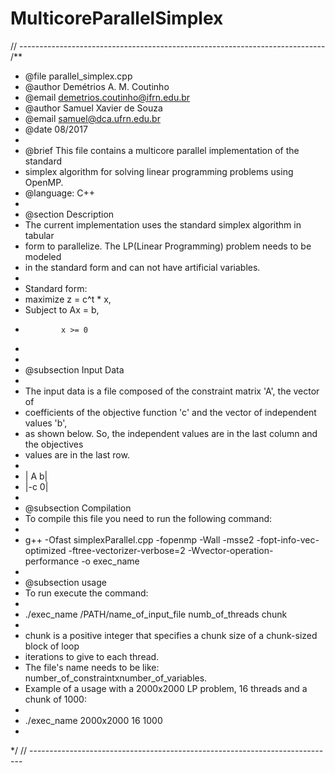 # MulticoreParallelSimplex
// ----------------------------------------------------------------------------
/**
 * @file  parallel_simplex.cpp
 * @author Demétrios A. M. Coutinho
 * @email demetrios.coutinho@ifrn.edu.br
 * @author Samuel Xavier de Souza
 * @email samuel@dca.ufrn.edu.br
 * @date    08/2017
 * 
 * @brief This file contains a multicore parallel implementation of the standard
 *  simplex algorithm for solving linear programming problems using OpenMP.
 * @language: C++
 * 
 * @section Description
 *  The current implementation uses the standard simplex algorithm in tabular 
 *  form to parallelize. The LP(Linear Programming) problem needs to be modeled 
 *  in the standard form and can not have artificial variables. 
 * 
 *  Standard form:
 *  maximize z = c^t * x,
 *  Subject to Ax = b, 
 *             x >= 0
 *
 *  
 * @subsection Input Data
 *
 *  The input data is a file composed of the constraint matrix 'A', the vector of 
 *  coefficients of the objective function 'c' and the vector of independent values 'b', 
 *  as shown below. So, the independent values are in the last column and the objectives 
 *  values are in the last row.
 *
 *  | A  b|
 *  |-c  0|
 *
 * @subsection Compilation 
 *   To compile this file you need to run the following command:
 *
 *  g++ -Ofast simplexParallel.cpp -fopenmp -Wall -msse2 -fopt-info-vec-optimized  -ftree-vectorizer-verbose=2  -Wvector-operation-performance -o exec_name
 *
 * @subsection usage
 *   To run execute the command: 
 * 
 *   ./exec_name /PATH/name_of_input_file numb_of_threads chunk
 *
 *   chunk is a positive integer that specifies a chunk size of a chunk-sized block of loop
 *   iterations to give to each thread.
 *   The file's name needs to be like: number_of_constraintxnumber_of_variables.
 *   Example of a usage with a 2000x2000 LP problem, 16 threads and a chunk of 1000:
 * 
 *   ./exec_name 2000x2000 16 1000
 * 
 */
// ----------------------------------------------------------------------------
